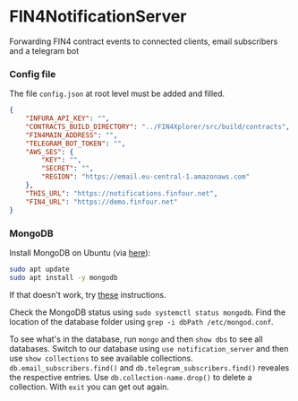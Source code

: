 # FIN4NotificationServer
Forwarding FIN4 contract events to connected clients, email subscribers and a telegram bot

### Config file

The file `config.json` at root level must be added and filled.

```json
{
    "INFURA_API_KEY": "",
    "CONTRACTS_BUILD_DIRECTORY": "../FIN4Xplorer/src/build/contracts",
    "FIN4MAIN_ADDRESS": "",
    "TELEGRAM_BOT_TOKEN": "",
    "AWS_SES": {
        "KEY": "",
        "SECRET": "",
        "REGION": "https://email.eu-central-1.amazonaws.com"
    },
    "THIS_URL": "https://notifications.finfour.net",
    "FIN4_URL": "https://demo.finfour.net"
}
```

### MongoDB

Install MongoDB on Ubuntu (via [here](https://www.digitalocean.com/community/tutorials/how-to-install-mongodb-on-ubuntu-18-04#step-1-%E2%80%94-installing-mongodb)):

```sh
sudo apt update
sudo apt install -y mongodb
```

If that doesn't work, try [these](https://docs.mongodb.com/manual/tutorial/install-mongodb-on-ubuntu/) instructions.

Check the MongoDB status using `sudo systemctl status mongodb`. Find the location of the database folder using `grep -i dbPath /etc/mongod.conf`.

To see what's in the database, run `mongo` and then `show dbs` to see all databases. Switch to our database using `use notification_server` and then use `show collections` to see available collections. `db.email_subscribers.find()` and `db.telegram_subscribers.find()` reveales the respective entries. Use `db.collection-name.drop()` to delete a collection. With `exit` you can get out again.
